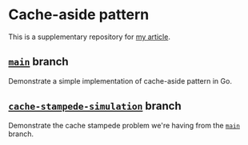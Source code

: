# Cache-aside pattern

This is a supplementary repository for [my article](https://dev.to/husniadil/cache-aside-pattern-559f).

## [`main`](https://github.com/husniadil/cache-aside-pattern/tree/main) branch

Demonstrate a simple implementation of cache-aside pattern in Go.

## [`cache-stampede-simulation`](https://github.com/husniadil/cache-aside-pattern/tree/cache-stampede-simulation) branch

Demonstrate the cache stampede problem we're having from the [`main`](https://github.com/husniadil/cache-aside-pattern/tree/main) branch.
